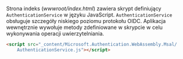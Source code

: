 Strona indeks (*wwwroot/index.html*) zawiera skrypt definiujący `AuthenticationService` w języku JavaScript. `AuthenticationService` obsługuje szczegóły niskiego poziomu protokołu OIDC. Aplikacja wewnętrznie wywołuje metody zdefiniowane w skrypcie w celu wykonywania operacji uwierzytelniania.

```html
<script src="_content/Microsoft.Authentication.WebAssembly.Msal/
    AuthenticationService.js"></script>
```
